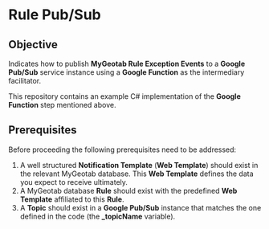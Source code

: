# Rule Pub/Sub

## Objective ##
Indicates how to publish **MyGeotab Rule Exception Events** to a **Google Pub/Sub** service instance using a **Google Function** as the intermediary facilitator.

This repository contains an example C# implementation of the **Google Function** step mentioned above.

## Prerequisites ##
Before proceeding the following prerequisites need to be addressed:
1. A well structured **Notification Template** (**Web Template**) should exist in the relevant MyGeotab database. This **Web Template** defines the data you expect to receive ultimately.
2. A MyGeotab database **Rule** should exist with the predefined **Web Template** affiliated to this **Rule**.
3. A **Topic** should exist in a **Google Pub/Sub** instance that matches the one defined in the code (the **_topicName** variable).